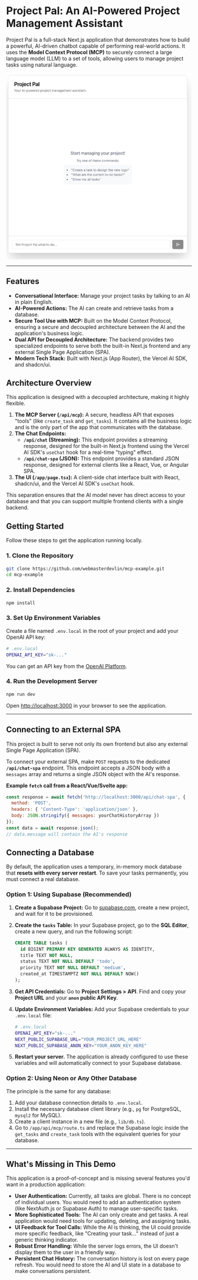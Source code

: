 # Project Pal: An AI-Powered Project Management Assistant

Project Pal is a full-stack Next.js application that demonstrates how to build a powerful, AI-driven chatbot capable of performing real-world actions. It uses the **Model Context Protocol (MCP)** to securely connect a large language model (LLM) to a set of tools, allowing users to manage project tasks using natural language.

![Project Pal Screenshot](public/demo_app.png)

---

## Features

-   **Conversational Interface:** Manage your project tasks by talking to an AI in plain English.
-   **AI-Powered Actions:** The AI can create and retrieve tasks from a database.
-   **Secure Tool Use with MCP:** Built on the Model Context Protocol, ensuring a secure and decoupled architecture between the AI and the application's business logic.
-   **Dual API for Decoupled Architecture:** The backend provides two specialized endpoints to serve both the built-in Next.js frontend and any external Single Page Application (SPA).
-   **Modern Tech Stack:** Built with Next.js (App Router), the Vercel AI SDK, and shadcn/ui.

## Architecture Overview

This application is designed with a decoupled architecture, making it highly flexible.

1.  **The MCP Server (`/api/mcp`):** A secure, headless API that exposes "tools" (like `create_task` and `get_tasks`). It contains all the business logic and is the only part of the app that communicates with the database.
2.  **The Chat Endpoints:**
    -   **`/api/chat` (Streaming):** This endpoint provides a streaming response, designed for the built-in Next.js frontend using the Vercel AI SDK's `useChat` hook for a real-time "typing" effect.
    -   **`/api/chat-spa` (JSON):** This endpoint provides a standard JSON response, designed for external clients like a React, Vue, or Angular SPA.
3.  **The UI (`/app/page.tsx`):** A client-side chat interface built with React, shadcn/ui, and the Vercel AI SDK's `useChat` hook.

This separation ensures that the AI model never has direct access to your database and that you can support multiple frontend clients with a single backend.

## Getting Started

Follow these steps to get the application running locally.

### 1. Clone the Repository

```bash
git clone https://github.com/webmasterdevlin/mcp-example.git
cd mcp-example
```

### 2. Install Dependencies

```bash
npm install
```

### 3. Set Up Environment Variables

Create a file named `.env.local` in the root of your project and add your OpenAI API key:

```bash
# .env.local
OPENAI_API_KEY="sk-..."
```

You can get an API key from the [OpenAI Platform](https://platform.openai.com/api-keys).

### 4. Run the Development Server

```bash
npm run dev
```

Open [http://localhost:3000](http://localhost:3000) in your browser to see the application.

---

## Connecting to an External SPA

This project is built to serve not only its own frontend but also any external Single Page Application (SPA).

To connect your external SPA, make `POST` requests to the dedicated **`/api/chat-spa`** endpoint. This endpoint accepts a JSON body with a `messages` array and returns a single JSON object with the AI's response.

**Example `fetch` call from a React/Vue/Svelte app:**
```javascript
const response = await fetch('http://localhost:3000/api/chat-spa', {
  method: 'POST',
  headers: { 'Content-Type': 'application/json' },
  body: JSON.stringify({ messages: yourChatHistoryArray })
});
const data = await response.json();
// data.message will contain the AI's response
```

## Connecting a Database

By default, the application uses a temporary, in-memory mock database that **resets with every server restart**. To save your tasks permanently, you must connect a real database.

### Option 1: Using Supabase (Recommended)

1.  **Create a Supabase Project:** Go to [supabase.com](https://supabase.com), create a new project, and wait for it to be provisioned.

2.  **Create the `tasks` Table:** In your Supabase project, go to the **SQL Editor**, create a new query, and run the following script:
    ```sql
    CREATE TABLE tasks (
      id BIGINT PRIMARY KEY GENERATED ALWAYS AS IDENTITY,
      title TEXT NOT NULL,
      status TEXT NOT NULL DEFAULT 'todo',
      priority TEXT NOT NULL DEFAULT 'medium',
      created_at TIMESTAMPTZ NOT NULL DEFAULT NOW()
    );
    ```

3.  **Get API Credentials:** Go to **Project Settings > API**. Find and copy your **Project URL** and your **`anon` public API Key**.

4.  **Update Environment Variables:** Add your Supabase credentials to your `.env.local` file:
    ```bash
    # .env.local
    OPENAI_API_KEY="sk-..."
    NEXT_PUBLIC_SUPABASE_URL="YOUR_PROJECT_URL_HERE"
    NEXT_PUBLIC_SUPABASE_ANON_KEY="YOUR_ANON_KEY_HERE"
    ```

5.  **Restart your server.** The application is already configured to use these variables and will automatically connect to your Supabase database.

### Option 2: Using Neon or Any Other Database

The principle is the same for any database:

1.  Add your database connection details to `.env.local`.
2.  Install the necessary database client library (e.g., `pg` for PostgreSQL, `mysql2` for MySQL).
3.  Create a client instance in a new file (e.g., `lib/db.ts`).
4.  Go to `/app/api/mcp/route.ts` and replace the Supabase logic inside the `get_tasks` and `create_task` tools with the equivalent queries for your database.

---

## What's Missing in This Demo

This application is a proof-of-concept and is missing several features you'd want in a production application:

-   **User Authentication:** Currently, all tasks are global. There is no concept of individual users. You would need to add an authentication system (like NextAuth.js or Supabase Auth) to manage user-specific tasks.
-   **More Sophisticated Tools:** The AI can only create and get tasks. A real application would need tools for updating, deleting, and assigning tasks.
-   **UI Feedback for Tool Calls:** While the AI is thinking, the UI could provide more specific feedback, like "Creating your task..." instead of just a generic thinking indicator.
-   **Robust Error Handling:** While the server logs errors, the UI doesn't display them to the user in a friendly way.
-   **Persistent Chat History:** The conversation history is lost on every page refresh. You would need to store the AI and UI state in a database to make conversations persistent.